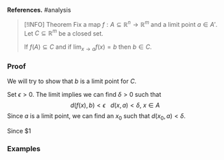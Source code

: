 **References.** #analysis 

> [!INFO] Theorem
> Fix a map $f : A \subseteq \mathbb R^n \to \mathbb R^m$ and a limit point ${} a \in A' {}$. Let $C\subseteq \mathbb R^m$ be a closed set. 
> 
> If $f(A) \subseteq C$ and if  $\displaystyle \lim_{x\to a} f(x) = b$ then $b\in C$.
> 
> 

### Proof
We will try to show that $b$ is a limit point for $C$.

Set $\epsilon> 0$. The limit implies we can find $\delta > 0$ such that
$$d(f(x),b) < \epsilon ~~~ d(x,a) < \delta,~x \in A$$
Since $a$ is a limit point, we can find an $x_0$ such that $d(x_0,a) < \delta$. 

Since $1
### Examples